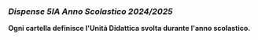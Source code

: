 ### *Dispense 5IA Anno Scolastico 2024/2025*

**Ogni cartella definisce l'Unità Didattica svolta durante l'anno scolastico.**  
